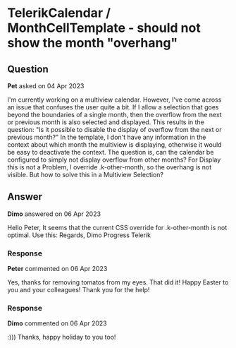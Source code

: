 # TelerikCalendar / MonthCellTemplate - should not show the month "overhang"

## Question

**Pet** asked on 04 Apr 2023

I'm currently working on a multiview calendar. However, I've come across an issue that confuses the user quite a bit. If I allow a selection that goes beyond the boundaries of a single month, then the overflow from the next or previous month is also selected and displayed. This results in the question: "Is it possible to disable the display of overflow from the next or previous month?" In the template, I don't have any information in the context about which month the multiview is displaying, otherwise it would be easy to deactivate the context. The question is, can the calendar be configured to simply not display overflow from other months? For Display this is not a Problem, I override .k-other-month, so the overhang is not visible. But how to solve this in a Multiview Selection?

## Answer

**Dimo** answered on 06 Apr 2023

Hello Peter, It seems that the current CSS override for .k-other-month is not optimal. Use this: <TelerikCalendar Views="3" SelectionMode="@CalendarSelectionMode.Multiple" Class="no-other-month-days" /> <style>.no-other-month-days.k-other-month.k-link { visibility: hidden;
} </style> Regards, Dimo Progress Telerik

### Response

**Peter** commented on 06 Apr 2023

Yes, thanks for removing tomatos from my eyes. That did it! Happy Easter to you and your colleagues! Thank you for the help!

### Response

**Dimo** commented on 06 Apr 2023

:))) Thanks, happy holiday to you too!

